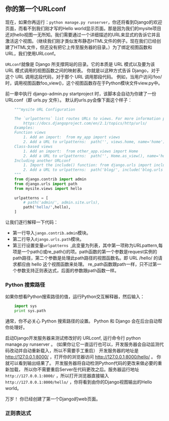 ## 你的第一个URLconf

现在，如果你再运行：`python manage.py runserver`，你还将看到Django的欢迎页面，而看不到我们刚才写的Hello world显示页面。那是因为我们的mysite项目还对hello视图一无所知。我们需要通过一个详细描述的URL来显式的告诉它并且激活这个视图。（继续我们刚才类似发布静态HTML文件的例子。现在我们已经创建了HTML文件，但还没有把它上传至服务器的目录。）为了绑定视图函数和URL，我们使用URLconf。 

`URLconf`就像是 Django 所支撑网站的目录。它的本质是 URL 模式以及要为该 URL 模式调用的视图函数之间的映射表。 你就是以这种方式告诉 Django，对于这个 URL 调用这段代码，对于那个 URL 调用那段代码。 例如，当用户访问/foo/时，调用视图函数foo_view()，这个视图函数存在于Python模块文件view.py中。 

前一章中执行 django-admin.py startproject 时，该脚本会自动为你建了一份 URLconf（即 urls.py 文件）。 默认的urls.py会像下面这个样子：
```python
    """mysite URL Configuration

    The `urlpatterns` list routes URLs to views. For more information please see:
        https://docs.djangoproject.com/en/2.1/topics/http/urls/
    Examples:
    Function views
        1. Add an import:  from my_app import views
        2. Add a URL to urlpatterns:  path('', views.home, name='home')
    Class-based views
        1. Add an import:  from other_app.views import Home
        2. Add a URL to urlpatterns:  path('', Home.as_view(), name='home')
    Including another URLconf
        1. Import the include() function: from django.urls import include, path
        2. Add a URL to urlpatterns:  path('blog/', include('blog.urls'))
    """
    from django.contrib import admin
    from django.urls import path
    from mysite.views import hello
    
    urlpatterns = [
        # path('admin/', admin.site.urls),
        path('hello/',hello),
    ]
```
让我们逐行解释一下代码：
+ 第一行导入`jango.contrib.admin`模块。
+ 第二行导入`django.urls.path`模块。
+ 第三行设置变量`urlpatterns `,此变量为列表，其中第一项称为URLpattern,每项是一个path()或re_path()的项。path函数的第一个参数是request实例的path路径，第二个参数是处理此path路径的视图函数名。即 URL /hello/ 的请求都应由 hello 这个视图函数来处理。 re_path函数跟path一样，只不过第一个参数支持正则表达式，后面的参数跟path函数一样。

### Python 搜索路径 

如果你想看Python搜索路径的值，运行Python交互解释器，然后输入：
```python
    import sys
    print sys.path
```
通常，你不必关心 Python 搜索路径的设置。 Python 和 Django 会在后台自动帮你处理好。 


启动Django开发服务器来测试修改好的 URLconf, 运行命令行 python manage.py runserver 。 (如果你让它一直运行也可以，开发服务器会自动监测代码改动并自动重新载入，所以不需要手工重启） 开发服务器的地址是 http://127.0.0.1:8000/ ，打开你的浏览器访问 http://127.0.0.1:8000/hello/ 。 你就可以看到输出结果了。 开发服务器将自动检测Python代码的更改来做必要的重新加载， 所以你不需要重启Server在代码更改之后。服务器运行地址`` http://127.0.0.1:8000/`` ，所以打开浏览器直接输入`` http://127.0.0.1:8000/hello/`` ，你将看到由你的Django视图输出的Hello world。 

万岁！ 你已经创建了第一个Django的web页面。 

### 正则表达式
